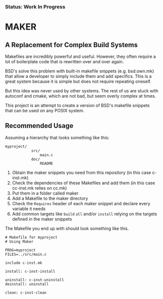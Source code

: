 ### Status: Work In Progress
MAKER
======
A Replacement for Complex Build Systems
---------------------------------------

Makefiles are incredibly powerful and useful. However, they often require a lot of boilerplate code that is rewritten over and over again.

BSD's solve this problem with built-in makefile snippets (e.g. bsd.own.mk) that allow a developer to simply include them and add specifics. This is a great system because it is simple but does not require repeating oneself.

But this idea was never used by other systems. The rest of us are stuck with autoconf and cmake, which are not bad, but seem overly complex at times.

This project is an attempt to create a version of BSD's makefile snippets that can be used on any POSIX system.


Recommended Usage
----------------
Assuming a hierarchy that looks something like this:
````
myproject/
        	src/
            	main.c
        	doc/
            	README
````
1. Obtain the maker snippets you need from this repository 
	(in this case c-inst.mk)
2. Check the dependencies of these Makefiles and add them
	(in this case cc-inst.mk relies on cc.mk)
3. Put them in a folder called maker
4. Add a Makefile to the maker directory
5. Check the ````Requires```` header of each maker snippet and declare every variable it needs
6. Add common targets like ````build```` ````all```` and/or ````install```` relying on the targets defined in the maker snippets


The Makefile you end up with should look something like this.
````
# Makefile for myproject
# Using Maker
	
PROG=myproject
FILES=../src/main.c

include c-inst.mk

install: c-inst-install

uninstall: c-inst-uninstall
deinstall: uninstall

clean: c-inst-clean
````
          
            
